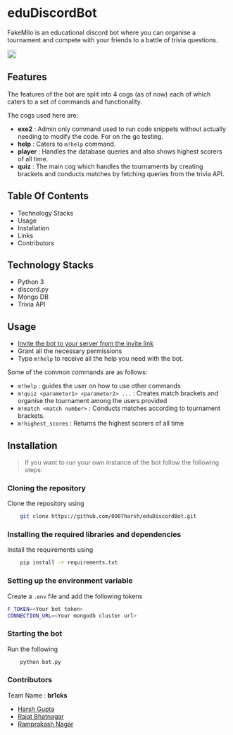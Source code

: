 # eduDiscordBot

FakeMilo is an educational discord bot where you can organise a tournament and compete with your friends to a battle of trivia questions.

<a href="https://hack36.com"> <img src="http://bit.ly/BuiltAtHack36" height=20px> </a>

## Features 

The features of the bot are split into 4 cogs (as of now) each of which caters to a set of commands and functionality.

The cogs used here are:

- <b>exe2</b> : Admin only command used to run code snippets without actually needing to modify the code. For on the go testing.
- <b>help</b> : Caters to ```m!help``` command.
- <b>player</b> : Handles the database queries and also shows highest scorers of all time.
- <b>quiz</b> : The main cog which handles the tournaments by creating brackets and conducts matches by fetching queries from the trivia API.

## Table Of Contents
- Technology Stacks
- Usage
- Installation
- Links
- Contributors

## Technology Stacks

- Python 3
- discord.py
- Mongo DB
- Trivia API

## Usage

- [Invite the bot to your server from the invite link](https://discordapp.com/oauth2/authorize?client_id=830132289010532372&scope=bot&permissions=603286592)
- Grant all the necessary permissions
- Type ``m!help`` to receive all the help you need with the bot.

Some of the common commands are as follows:
- ```m!help``` : guides the user on how to use other commands
- ```m!quiz <parameter1> <parameter2> ...``` : Creates match brackets and organise the tournament among the users provided
- ```m!match <match number>``` : Conducts matches according to tournament brackets.
- ```m!highest_scores``` : Returns the highest scorers of all time


## Installation

> If you want to run your own instance of the bot follow the following steps:

### Cloning the repository

Clone the repository using

```bash
    git clone https://github.com/0907harsh/eduDiscordBot.git
```

### Installing the required libraries and dependencies

Install the requirements using 

```bash
    pip install -r requirements.txt
```

### Setting up the environment variable

Create a ```.env``` file and add the following tokens

```bash
F_TOKEN=<Your bot token>
CONNECTION_URL=<Your mongodb cluster url>
```

### Starting the bot

Run the following

```bash
    python bot.py
```


### Contributors

Team Name : <b>br1cks</b>

- [Harsh Gupta](https://github.com/0907harsh)
- [Rajat Bhatnagar](https://github.com/rajat)
- [Ramprakash Nagar]()

